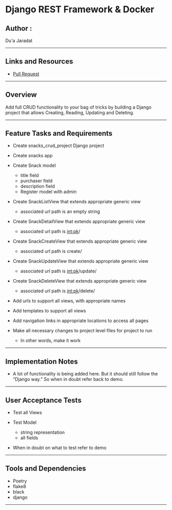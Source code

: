 # Django REST Framework & Docker

## Author : 

Du'a Jaradat

---

## Links and Resources

- [Pull Request](https://github.com/duajaradat/drf-api/pull/1)

---

## Overview

Add full CRUD functionality to your bag of tricks by building a Django project that allows Creating, Reading, Updating and Deleting.

---
## Feature Tasks and Requirements

 - Create snacks_crud_project Django project

 - Create snacks app

 - Create Snack model
      - title field
      - purchaser field
      - description field
      - Register model with admin

 - Create SnackListView that extends appropriate generic view
      - associated url path is an empty string

 - Create SnackDetailView that extends appropriate generic view
      - associated url path is <int:pk>/

 - Create SnackCreateView that extends appropriate generic view
      - associated url path is create/     

 - Create SnackUpdateView that extends appropriate generic view
      - associated url path is <int:pk>/update/

 - Create SnackDeleteView that extends appropriate generic view 
      - associated url path is <int:pk>/delete/ 

 - Add urls to support all views, with appropriate names
 - Add templates to support all views
 - Add navigation links in appropriate locations to access all pages
 - Make all necessary changes to project level files for project to run
      - In other words, make it work          
---

## Implementation Notes

- A lot of functionality is being added here. But it should still follow the “Django way.” So when in doubt refer back to demo.

--- 

## User Acceptance Tests

 - Test all Views
 - Test Model
      - string representation
      - all fields

- When in doubt on what to test refer to demo

---

## Tools and Dependencies

- Poetry
- flake8
- black
- django

---
